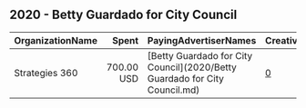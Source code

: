 ## 2020 - Betty Guardado for City Council 
|OrganizationName|Spent|PayingAdvertiserNames|CreativeUrls|Impressions|Genders|AgeBrackets|CountryCodes|BillingAddresses|CandidateBallotInformation|
|:---|---:|:---|:---|---:|:---|:---|:---|:---|:---|
|Strategies 360|700.00 USD|[Betty Guardado for City Council](2020/Betty Guardado for City Council.md)|[0](https://www.snap.com/political-ads/asset/f99834b17c36bb48b61e96cbf755e2e0ac59f1261cd356926a4389ef908e9f8d?mediaType=mp4)|173,183|FEMALE|18-35|united states|"1505 Westlake Ave N Suite 1000,Seattle,98109,US"|Betty Guardado|
